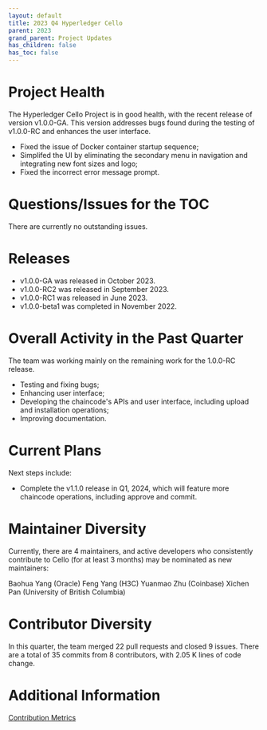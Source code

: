 ```yaml
---
layout: default
title: 2023 Q4 Hyperledger Cello
parent: 2023
grand_parent: Project Updates
has_children: false
has_toc: false
---
```


# Project Health

The Hyperledger Cello Project is in good health, with the recent release of version v1.0.0-GA. This version addresses bugs found during the testing of v1.0.0-RC and enhances the user interface.

* Fixed the issue of Docker container startup sequence;
* Simplifed the UI by eliminating the secondary menu in navigation and integrating new font sizes and logo;
* Fixed the incorrect error message prompt.

# Questions/Issues for the TOC

There are currently no outstanding issues.

# Releases

* v1.0.0-GA was released in October 2023.
* v1.0.0-RC2 was released in September 2023.
* v1.0.0-RC1 was released in June 2023.
* v1.0.0-beta1 was completed in November 2022.

# Overall Activity in the Past Quarter

The team was working mainly on the remaining work for the 1.0.0-RC release.

* Testing and fixing bugs;
* Enhancing user interface;
* Developing the chaincode's APIs and user interface, including upload and installation operations;
* Improving documentation.

# Current Plans

Next steps include:

* Complete the v1.1.0 release in Q1, 2024, which will feature more chaincode operations, including approve and commit.

# Maintainer Diversity

Currently, there are 4 maintainers, and active developers who consistently contribute to Cello (for at least 3 months) may be nominated as new maintainers:

Baohua Yang (Oracle)
Feng Yang (H3C)
Yuanmao Zhu (Coinbase)
Xichen Pan (University of British Columbia)

# Contributor Diversity

In this quarter, the team merged 22 pull requests and closed 9 issues. There are a total of 35 commits from 8 contributors, with 2.05 K lines of code change.

# Additional Information

[Contribution Metrics](https://insights.lfx.linuxfoundation.org/projects/hyperledger%2Fcello/dashboard;subTab=technical?time=%7B%22from%22:%22now-90d%22,%22type%22:%22datemath%22,%22to%22:%22now%22%7D)

